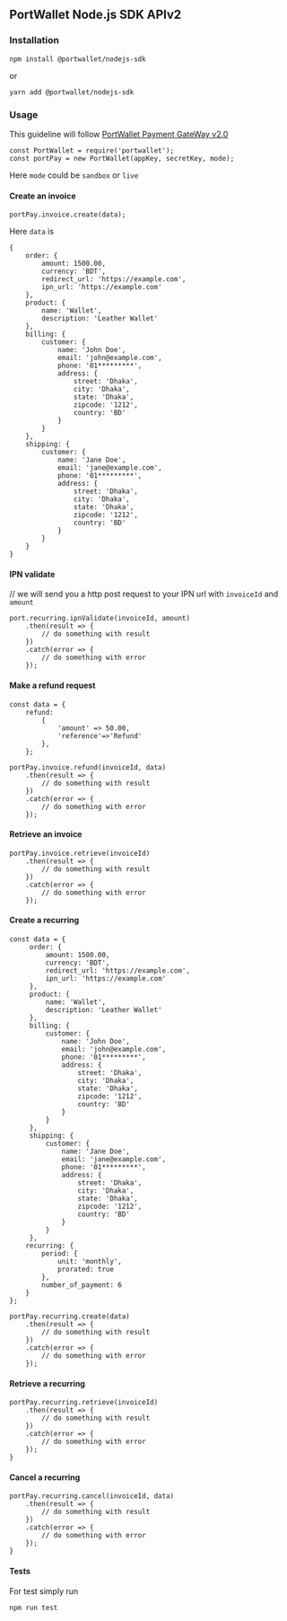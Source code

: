 ## PortWallet Node.js SDK APIv2

### Installation
```
npm install @portwallet/nodejs-sdk
```
or 
```
yarn add @portwallet/nodejs-sdk
```

### Usage
This guideline will follow [PortWallet Payment GateWay v2.0](http://developer.portwallet.com/documentation-v2.php)
```
const PortWallet = require('portwallet');
const portPay = new PortWallet(appKey, secretKey, mode);
```

Here `mode` could be `sandbox` or `live`

#### Create an invoice
```
portPay.invoice.create(data);
```  

Here `data` is
```
{
    order: {
        amount: 1500.00,
        currency: 'BDT',
        redirect_url: 'https://example.com',
        ipn_url: 'https://example.com'
    },
    product: {
        name: 'Wallet',
        description: 'Leather Wallet'
    },
    billing: {
        customer: {
            name: 'John Doe',
            email: 'john@example.com',
            phone: '01*********',
            address: {
                street: 'Dhaka',
                city: 'Dhaka',
                state: 'Dhaka',
                zipcode: '1212',
                country: 'BD'
            }
        }
    },
    shipping: {
        customer: {
            name: 'Jane Doe',
            email: 'jane@example.com',
            phone: '01*********',
            address: {
                street: 'Dhaka',
                city: 'Dhaka',
                state: 'Dhaka',
                zipcode: '1212',
                country: 'BD'
            }
        }
    }
}
```

#### IPN validate
// we will send you a http post request to your IPN url with `invoiceId` and `amount`

```
port.recurring.ipnValidate(invoiceId, amount)
    .then(result => {
        // do something with result
    })
    .catch(error => {
        // do something with error
    });
```

#### Make a refund request
```
const data = {
    refund:
        {
            'amount' => 50.00,
            'reference'=>'Refund'
        },
    };

portPay.invoice.refund(invoiceId, data)
    .then(result => {
        // do something with result
    })
    .catch(error => {
        // do something with error
    });
```

#### Retrieve an invoice
```
portPay.invoice.retrieve(invoiceId)
    .then(result => {
        // do something with result
    })
    .catch(error => {
        // do something with error
    });
```


#### Create a recurring
```
const data = {
     order: {
         amount: 1500.00,
         currency: 'BDT',
         redirect_url: 'https://example.com',
         ipn_url: 'https://example.com'
     },
     product: {
         name: 'Wallet',
         description: 'Leather Wallet'
     },
     billing: {
         customer: {
             name: 'John Doe',
             email: 'john@example.com',
             phone: '01*********',
             address: {
                 street: 'Dhaka',
                 city: 'Dhaka',
                 state: 'Dhaka',
                 zipcode: '1212',
                 country: 'BD'
             }
         }
     },
     shipping: {
         customer: {
             name: 'Jane Doe',
             email: 'jane@example.com',
             phone: '01*********',
             address: {
                 street: 'Dhaka',
                 city: 'Dhaka',
                 state: 'Dhaka',
                 zipcode: '1212',
                 country: 'BD'
             }
         }
     },
    recurring: {
        period: {
            unit: 'monthly',
            prorated: true
        },
        number_of_payment: 6
    }
};

portPay.recurring.create(data)
    .then(result => {
        // do something with result
    })
    .catch(error => {
        // do something with error
    });
```

#### Retrieve a recurring
```
portPay.recurring.retrieve(invoiceId)
    .then(result => {
        // do something with result
    })
    .catch(error => {
        // do something with error
    });
}
```

#### Cancel a recurring
```
portPay.recurring.cancel(invoiceId, data)
    .then(result => {
        // do something with result
    })
    .catch(error => {
        // do something with error
    });
}
```

#### Tests
For test simply run
```
npm run test
```

